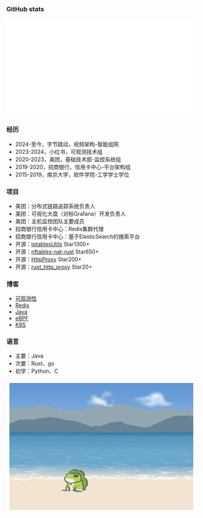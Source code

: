 ### GitHub stats

<!-- [![arloor's GitHub stats](https://stats.quine.sh/arloor/github?simple=true)](https://quine.sh/profile/arloor) -->
![Metrics](/github-metrics.svg)

### 经历

- 2024-至今，字节跳动，视频架构-智能组网
- 2023-2024，小红书，可观测技术组
- 2020-2023，美团，基础技术部-监控系统组
- 2019-2020，招商银行，信用卡中心-平台架构组
- 2015-2019，南京大学，软件学院-工学学士学位

### 项目

- 美团：分布式链路追踪系统负责人
- 美团：可视化大盘（对标Grafana）开发负责人
- 美团：主机监控团队主要成员
- 招商银行信用卡中心：Redis集群代理
- 招商银行信用卡中心：基于ElasticSearch的搜索平台
- 开源：[iptablesUtils](https://github.com/arloor/iptablesUtils) Star1300+
- 开源：[nftables-nat-rust](https://github.com/arloor/nftables-nat-rust) Star650+
- 开源：[HttpProxy](https://github.com/arloor/HttpProxy) Star200+
- 开源：[rust_http_proxy](https://github.com/arloor/rust_http_proxy) Star20+

### 博客

- [可观测性](https://www.arloor.com/tags/obs/)
- [Redis](https://www.arloor.com/tags/redis/)
- [Java](https://www.arloor.com/tags/java/)
- [eBPF](https://www.arloor.com/tags/ebpf/)
- [K8S](https://www.arloor.com/tags/k8s/)

### 语言

- 主要：Java
- 次要：Rust、go
- 初学：Python、C

![](/img/青蛙海.png)
